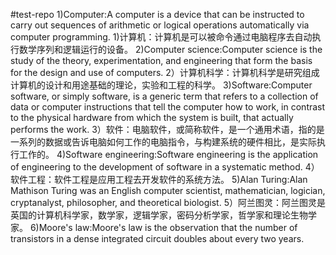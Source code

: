 #test-repo
1)Computer:A computer is a device that can be instructed to carry out sequences of arithmetic or logical operations automatically via computer programming. 
1)计算机：计算机是可以被命令通过电脑程序去自动执行数学序列和逻辑运行的设备。
2)Computer science:Computer science is the study of the theory, experimentation, and engineering that form the basis for the design and use of computers. 
2）计算机科学：计算机科学是研究组成计算机的设计和用途基础的理论，实验和工程的科学。
3)Software:Computer software, or simply software, is a generic term that refers to a collection of data or computer instructions that tell the computer how to work, in contrast to the physical hardware from which the system is built, that actually performs the work.
3）软件：电脑软件，或简称软件，是一个通用术语，指的是一系列的数据或告诉电脑如何工作的电脑指令，与构建系统的硬件相比，是实际执行工作的。
4)Software engineering:Software engineering is the application of engineering to the development of software in a systematic method.
4）软件工程：软件工程是应用工程去开发软件的系统方法。
5)Alan Turing:Alan Mathison Turing was an English computer scientist, mathematician, logician, cryptanalyst, philosopher, and theoretical biologist.
5）阿兰图灵：阿兰图灵是英国的计算机科学家，数学家，逻辑学家，密码分析学家，哲学家和理论生物学家。
6)Moore's law:Moore's law is the observation that the number of transistors in a dense integrated circuit doubles about every two years. 
